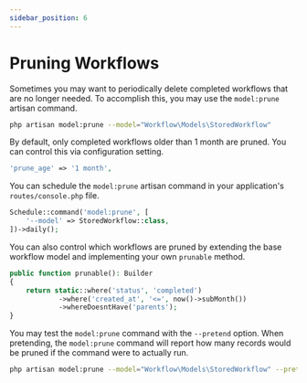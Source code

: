 ```yaml
---
sidebar_position: 6
---
```


# Pruning Workflows
Sometimes you may want to periodically delete completed workflows that are no longer needed. To accomplish this, you may use the `model:prune` artisan command.

```bash
php artisan model:prune --model="Workflow\Models\StoredWorkflow"
```

By default, only completed workflows older than 1 month are pruned. You can control this via configuration setting.

```php
'prune_age' => '1 month',
```

You can schedule the `model:prune` artisan command in your application's `routes/console.php` file.

```php
Schedule::command('model:prune', [
    '--model' => StoredWorkflow::class,
])->daily();
```

You can also control which workflows are pruned by extending the base workflow model and implementing your own `prunable` method.

```php
public function prunable(): Builder
{
    return static::where('status', 'completed')
            ->where('created_at', '<=', now()->subMonth())
            ->whereDoesntHave('parents');
}
```

You may test the `model:prune` command with the `--pretend` option. When pretending, the `model:prune` command will report how many records would be pruned if the command were to actually run.

```bash
php artisan model:prune --model="Workflow\Models\StoredWorkflow" --pretend
```
